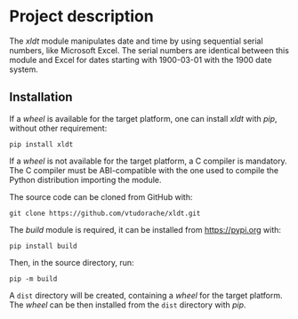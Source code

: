 # Project description

The _xldt_ module manipulates date and time by using sequential serial
numbers, like Microsoft Excel. The serial numbers are identical between
this module and Excel for dates starting with 1900-03-01 with the 1900
date system.

## Installation

If a _wheel_ is available for the target platform, one can install _xldt_ 
with _pip_, without other requirement:
```
pip install xldt
```
If a _wheel_ is not available for the target platform, a C compiler is
mandatory. The C compiler must be ABI-compatible with the one used to
compile the Python distribution importing the module. 

The source code can be cloned from GitHub with:
```
git clone https://github.com/vtudorache/xldt.git
```
The _build_ module is required, it can be installed from https://pypi.org 
with:
```
pip install build
```
Then, in the source directory, run:
```
pip -m build
```
A `dist` directory will be created, containing a _wheel_ for the target
platform. The _wheel_ can be then installed from the `dist` directory
with _pip_.
